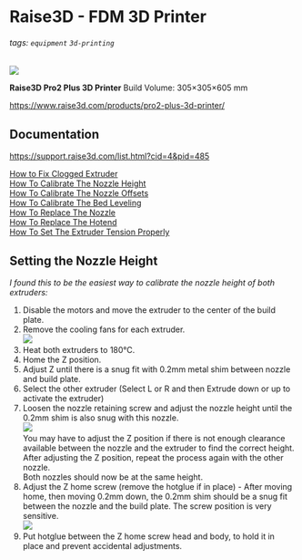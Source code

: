 # Raise3D - FDM 3D Printer

###### tags: `equipment` `3d-printing`

![](https://s1.raise3d.com/2020/08/Raise3D_3D-Printer_Pro2-Plus_Shop_2.jpg)

**Raise3D Pro2 Plus 3D Printer**
Build Volume: 305×305×605 mm

https://www.raise3d.com/products/pro2-plus-3d-printer/


## Documentation

https://support.raise3d.com/list.html?cid=4&pid=485

[How to Fix Clogged Extruder](https://support.raise3d.com/Pro2-Series/how-to-remove-the-jam-4-387.html)  
[How To Calibrate The Nozzle Height](https://support.raise3d.com/Pro2-Series/how-to-calibrate-the-nozzle-height-4-223.html)  
[How To Calibrate The Nozzle Offsets](https://support.raise3d.com/Pro2-Series/how-to-calibrate-the-nozzle-offsets-4-1332.html)  
[How To Calibrate The Bed Leveling](https://support.raise3d.com/Pro2-Series/how-to-calibrate-the-bed-leveling-4-225.html)  
[How To Replace The Nozzle](https://support.raise3d.com/Pro2-Series/how-to-replace-the-nozzle-4-106.html)  
[How To Replace The Hotend](https://support.raise3d.com/Pro2-Series/how-to-replace-the-hotend-4-1349.html)  
[How To Set The Extruder Tension Properly](https://support.raise3d.com/Pro2-Series/how-to-set-the-extruder-tension-properly-4-516.html)  


## Setting the Nozzle Height

*I found this to be the easiest way to calibrate the nozzle height of both extruders:*

1. Disable the motors and move the extruder to the center of the build plate.  
2. Remove the cooling fans for each extruder.  
![](https://static.raise3d.com/HC-6d69701374ad4417877c168116aa3e95.png)
3. Heat both extruders to 180°C.
4. Home the Z position.
5. Adjust Z until there is a snug fit with 0.2mm metal shim between nozzle and build plate.
6. Select the other extruder (Select L or R and then Extrude down or up to activate the extruder)
7. Loosen the nozzle retaining screw and adjust the nozzle height until the 0.2mm shim is also snug with this nozzle.  
![](https://static.raise3d.com/HC-e1ce7df7b7ee464cb0d24da4fd10cabb.png)  
  You may have to adjust the Z position if there is not enough clearance available between the nozzle and the extruder to find the correct height.  After adjusting the Z position, repeat the process again with the other nozzle.  
  Both nozzles should now be at the same height.
8. Adjust the Z home screw (remove the hotglue if in place) - After moving home, then moving 0.2mm down, the 0.2mm shim should be a snug fit between the nozzle and the build plate. The screw position is very sensitive.  
![](https://static.raise3d.com/HC-83e0b7fa0e384d05bc658c3f43465961.png)
9. Put hotglue between the Z home screw head and body, to hold it in place and prevent accidental adjustments.